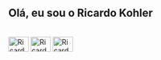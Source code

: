 ## Olá, eu sou o Ricardo Kohler

<div style="display: inline_block"><br>
            <img align=center alt="Ricardo-Java" height="30" width="40" src="https://cdn.jsdelivr.net/gh/devicons/devicon@latest/icons/java/java-original.svg" />
            <img align=center alt="Ricardo-Spring" height="30" width="40" src="https://cdn.jsdelivr.net/gh/devicons/devicon@latest/icons/spring/spring-original.svg" />
            <img align=center alt="Ricardo-Postman" height="30" width="40" src="https://cdn.jsdelivr.net/gh/devicons/devicon@latest/icons/postman/postman-original.svg" />
</div>
<div>
            <a href = "mailto:ricardokohlermk@gmail.com"><img scr=https://img.shields.io/badge/WhatsApp-25D366?style=for-the-badge&logo=whatsapp&logoColor=white"></a>
          
</div>
            
          
